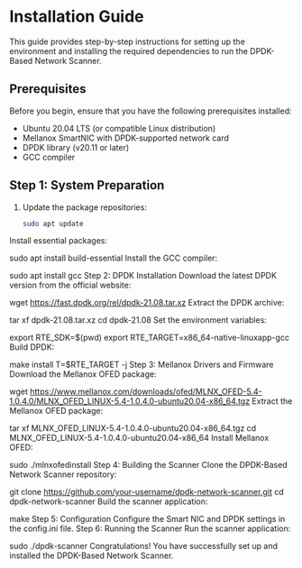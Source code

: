 # Installation Guide

This guide provides step-by-step instructions for setting up the environment and installing the required dependencies to run the DPDK-Based Network Scanner.

## Prerequisites

Before you begin, ensure that you have the following prerequisites installed:

- Ubuntu 20.04 LTS (or compatible Linux distribution)
- Mellanox SmartNIC with DPDK-supported network card
- DPDK library (v20.11 or later)
- GCC compiler

## Step 1: System Preparation

1. Update the package repositories:

   ```bash
   sudo apt update
Install essential packages:


sudo apt install build-essential
Install the GCC compiler:


sudo apt install gcc
Step 2: DPDK Installation
Download the latest DPDK version from the official website:


wget https://fast.dpdk.org/rel/dpdk-21.08.tar.xz
Extract the DPDK archive:


tar xf dpdk-21.08.tar.xz
cd dpdk-21.08
Set the environment variables:


export RTE_SDK=$(pwd)
export RTE_TARGET=x86_64-native-linuxapp-gcc
Build DPDK:


make install T=$RTE_TARGET -j
Step 3: Mellanox Drivers and Firmware
Download the Mellanox OFED package:


wget https://www.mellanox.com/downloads/ofed/MLNX_OFED-5.4-1.0.4.0/MLNX_OFED_LINUX-5.4-1.0.4.0-ubuntu20.04-x86_64.tgz
Extract the Mellanox OFED package:


tar xf MLNX_OFED_LINUX-5.4-1.0.4.0-ubuntu20.04-x86_64.tgz
cd MLNX_OFED_LINUX-5.4-1.0.4.0-ubuntu20.04-x86_64
Install Mellanox OFED:


sudo ./mlnxofedinstall
Step 4: Building the Scanner
Clone the DPDK-Based Network Scanner repository:


git clone https://github.com/your-username/dpdk-network-scanner.git
cd dpdk-network-scanner
Build the scanner application:


make
Step 5: Configuration
Configure the Smart NIC and DPDK settings in the config.ini file.
Step 6: Running the Scanner
Run the scanner application:


sudo ./dpdk-scanner
Congratulations! You have successfully set up and installed the DPDK-Based Network Scanner.

